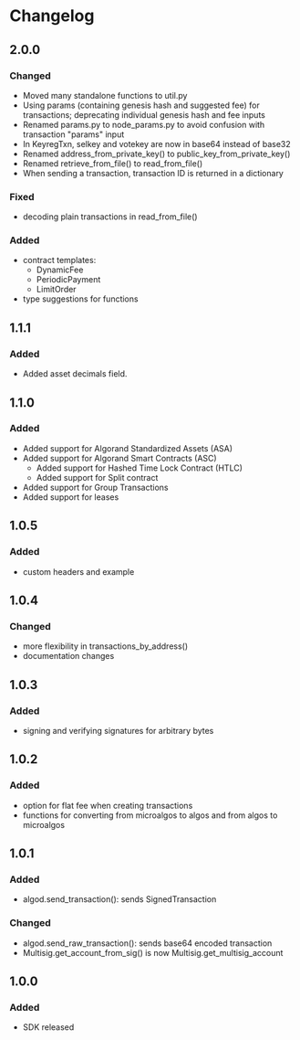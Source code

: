 # Changelog

## 2.0.0
### Changed
- Moved many standalone functions to util.py
- Using params (containing genesis hash and suggested fee) for transactions; deprecating individual genesis hash and fee inputs
- Renamed params.py to node_params.py to avoid confusion with transaction "params" input
- In KeyregTxn, selkey and votekey are now in base64 instead of base32
- Renamed address_from_private_key() to public_key_from_private_key()
- Renamed retrieve_from_file() to read_from_file()
- When sending a transaction, transaction ID is returned in a dictionary

### Fixed
- decoding plain transactions in read_from_file()

### Added
- contract templates:
    - DynamicFee
    - PeriodicPayment
    - LimitOrder
- type suggestions for functions

## 1.1.1
### Added
- Added asset decimals field.

## 1.1.0
### Added
- Added support for Algorand Standardized Assets (ASA)
- Added support for Algorand Smart Contracts (ASC) 
    - Added support for Hashed Time Lock Contract (HTLC) 
    - Added support for Split contract
- Added support for Group Transactions
- Added support for leases

## 1.0.5
### Added
- custom headers and example

## 1.0.4
### Changed
- more flexibility in transactions_by_address()
- documentation changes

## 1.0.3
### Added
- signing and verifying signatures for arbitrary bytes

## 1.0.2
### Added
- option for flat fee when creating transactions
- functions for converting from microalgos to algos and from algos to microalgos

## 1.0.1
### Added
- algod.send_transaction(): sends SignedTransaction

### Changed
- algod.send_raw_transaction(): sends base64 encoded transaction
- Multisig.get_account_from_sig() is now Multisig.get_multisig_account

## 1.0.0
### Added
- SDK released